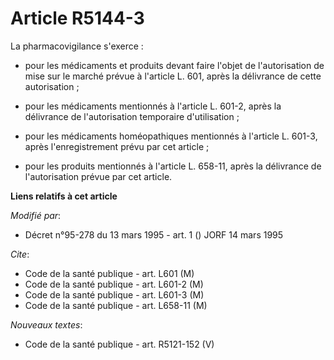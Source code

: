# Article R5144-3

La pharmacovigilance s'exerce :

- pour les médicaments et produits devant faire l'objet de l'autorisation de mise sur le marché prévue à l'article L. 601,
après la délivrance de cette autorisation ;

- pour les médicaments mentionnés à l'article L. 601-2, après la délivrance de l'autorisation temporaire d'utilisation ;

- pour les médicaments homéopathiques mentionnés à l'article L. 601-3, après l'enregistrement prévu par cet article ;

- pour les produits mentionnés à l'article L. 658-11, après la délivrance de l'autorisation prévue par cet article.

**Liens relatifs à cet article**

_Modifié par_:

  - Décret n°95-278 du 13 mars 1995 - art. 1 () JORF 14 mars 1995

_Cite_:

  - Code de la santé publique - art. L601 (M)
  - Code de la santé publique - art. L601-2 (M)
  - Code de la santé publique - art. L601-3 (M)
  - Code de la santé publique - art. L658-11 (M)

_Nouveaux textes_:

  - Code de la santé publique - art. R5121-152 (V)
